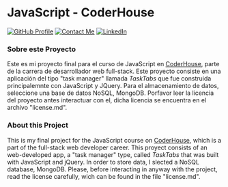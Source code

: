 # JavaScript - CoderHouse
<!-- [![Preview](https://img.shields.io/badge/Website-ArtbySabd-yellow)](https://martinpc4.github.io/ArtbySabd/) -->
[![GitHub Profile](https://img.shields.io/badge/GitHub-Profile-f1faee?logo=GitHub)](https://github.com/Martinpc4)
[![Contact Me](https://img.shields.io/badge/Email-Contact_me-a8dadc?logo=Mail.Ru)](mailto:perezcobomartin4@hotmail.com)
[![LinkedIn](https://img.shields.io/badge/LinkedIn-Follow_me-457b9d?logo=linkedin)](https://linkedin.com/in/martin-perez-cobo/)

### Sobre este Proyecto
Este es mi proyecto final para el curso de JavaScript en [CoderHouse](https://www.coderhouse.com), parte de la carrera de desarrollador web full-stack.
Este proyecto consiste en una aplicación del tipo "task manager" llamada _TaskTabs_ que fue construida principalemnte con JavaScript y JQuery. Para el almacenamiento de datos, seleccione una base de datos NoSQL, MongoDB. Porfavor leer la licencia del proyecto antes interactuar con el, dicha licencia se encuentra en el archivo "license.md".

### About this Project
This is my final project for the JavaScript course on [CoderHouse](https://www.coderhouse.com), which is a part of the full-stack web developer career.
This proyect consists of an web-developed app, a "task manager" type, called _TaskTabs_ that was built with JavaScript and jQuery. In order to store data, I slected a NoSQL database, MongoDB. Please, before interacting in anyway with the project, read the license carefully, wich can be found in the file "license.md".
